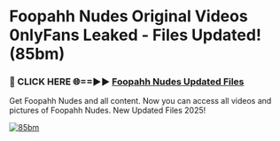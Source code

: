 # Foopahh Nudes Original Videos 0nlyFans Leaked - Files Updated! (85bm)

<h3>🔴 CLICK HERE 🌐==►► <a href="https://tinyurl.com/yc6ubb5a" rel="nofollow">Foopahh Nudes Updated Files</a></h3>

Get Foopahh Nudes and all content. Now you can access all videos and pictures of Foopahh Nudes. New Updated Files 2025!

[![85bm](https://i.imgur.com/7eu0CRL.gif)](https://tinyurl.com/yc6ubb5a)
